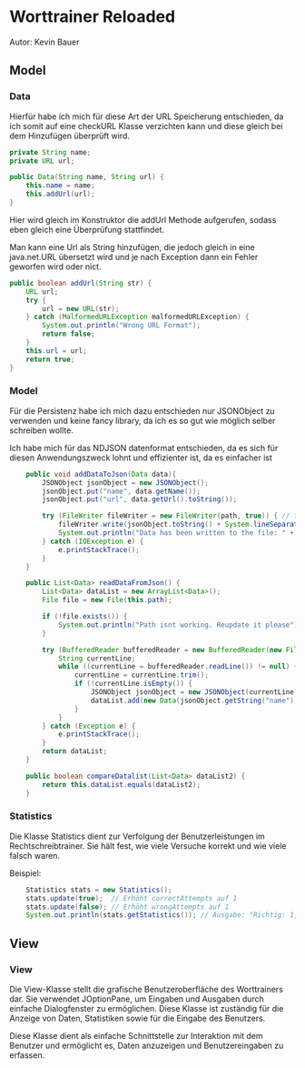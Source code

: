 # Worttrainer Reloaded

Autor: Kevin Bauer

## Model

  

### Data

  

Hierfür habe ich mich für diese Art der URL Speicherung entschieden, da ich somit auf eine checkURL Klasse verzichten kann und diese gleich bei dem Hinzufügen überprüft wird.

  

```java
private String name;
private URL url;

public Data(String name, String url) {
    this.name = name;
    this.addUrl(url);
}
```

  

Hier wird gleich im Konstruktor die addUrl Methode aufgerufen, sodass eben gleich eine Überprüfung stattfindet.

Man kann eine Url als String hinzufügen, die jedoch gleich in eine java.net.URL übersetzt wird und je nach Exception dann ein Fehler geworfen wird oder nict.

  

```java
public boolean addUrl(String str) {
    URL url;
    try {
        url = new URL(str);
    } catch (MalformedURLException malformedURLException) {
        System.out.println("Wrong URL Format");
        return false;
    }
    this.url = url;
    return true;
}
```

### Model

Für die Persistenz habe ich mich dazu entschieden nur JSONObject zu verwenden und keine fancy library, da ich es so gut wie möglich selber schreiben wollte.

Ich habe mich für das NDJSON datenformat entschieden, da es sich für diesen Anwendungszweck lohnt und effizienter ist, da es einfacher ist

```java
    public void addDataToJson(Data data){
        JSONObject jsonObject = new JSONObject();
        jsonObject.put("name", data.getName());
        jsonObject.put("url", data.getUrl().toString());

        try (FileWriter fileWriter = new FileWriter(path, true)) { // true, da es an Zeile anfügt ~kbauer
            fileWriter.write(jsonObject.toString() + System.lineSeparator());
            System.out.println("Data has been written to the file: " + path);
        } catch (IOException e) {
            e.printStackTrace();
        }
    }

    public List<Data> readDataFromJson() {
        List<Data> dataList = new ArrayList<Data>();
        File file = new File(this.path);

        if (!file.exists()) {
            System.out.println("Path isnt working. Reupdate it please");
        }

        try (BufferedReader bufferedReader = new BufferedReader(new FileReader(file))) {
            String currentLine;
            while ((currentLine = bufferedReader.readLine()) != null) {
                currentLine = currentLine.trim();
                if (!currentLine.isEmpty()) {
                    JSONObject jsonObject = new JSONObject(currentLine);
                    dataList.add(new Data(jsonObject.getString("name"), jsonObject.getString("url")));
                }
            }
        } catch (Exception e) {
            e.printStackTrace();
        }
        return dataList;
    }

    public boolean compareDatalist(List<Data> dataList2) {
        return this.dataList.equals(dataList2);
    }
```

### Statistics

Die Klasse Statistics dient zur Verfolgung der Benutzerleistungen im Rechtschreibtrainer. Sie hält fest, wie viele Versuche korrekt und wie viele falsch waren.

Beispiel:

```java
    Statistics stats = new Statistics();
    stats.update(true);  // Erhöht correctAttempts auf 1
    stats.update(false); // Erhöht wrongAttempts auf 1
    System.out.println(stats.getStatistics()); // Ausgabe: "Richtig: 1, Falsch: 1"
```

## View

### View

Die View-Klasse stellt die grafische Benutzeroberfläche des Worttrainers dar. Sie verwendet JOptionPane, um Eingaben und Ausgaben durch einfache Dialogfenster zu ermöglichen. Diese Klasse ist zuständig für die Anzeige von Daten, Statistiken sowie für die Eingabe des Benutzers.

Diese Klasse dient als einfache Schnittstelle zur Interaktion mit dem Benutzer und ermöglicht es, Daten anzuzeigen und Benutzereingaben zu erfassen.

